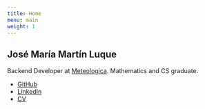 ```yaml
---
title: Home
menu: main
weight: 1
---
```


<section class="index-header">
  <h1>José María Martín Luque</h1>
  <p>Backend Developer at <a href="http://meteologica.com">Meteologica</a>. Mathematics and CS graduate.</p>
</section>

<section>
  <ul class="links-list">
    <li><a href="https://github.com/jmml97">GitHub</a></li>
    <li><a href="https://linkedin.com/in/jmml97/">LinkedIn</a></li>
    <li><a href="cv.pdf">CV</a></li>
  </ul>
</section>